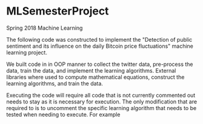 # MLSemesterProject
Spring 2018
Machine Learning 

The following code was constructed to implement the "Detection of public sentiment and its influence on the daily Bitcoin price fluctuations" machine learning project. 

We built code in in OOP manner to collect the twitter data, pre-process the data, train the data, and implement the learning algorithms. 
External libraries where used to compute mathematical equations, construct the learning algorithms, and train the data.

Executing the code will require all code that is not currently commented out needs to stay as it is necessary for execution. 
The only modification that are required to is to uncomment the specific learning algorithm that needs to be tested when needing to execute. 
For example 

